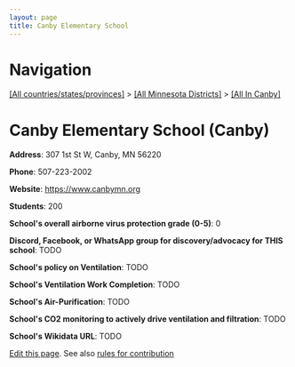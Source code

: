 ```yaml
---
layout: page
title: Canby Elementary School
---
```

# Navigation

[[All countries/states/provinces]](../../..) > [[All Minnesota Districts]](../..) > [[All In Canby]](..)

# Canby Elementary School (Canby)

**Address**: 307 1st St W, Canby, MN 56220

**Phone**: 507-223-2002

**Website**: <https://www.canbymn.org>

**Students**: 200

**School's overall airborne virus protection grade (0-5)**: 0

**Discord, Facebook, or WhatsApp group for discovery/advocacy for THIS school**: TODO

**School's policy on Ventilation**: TODO

**School's Ventilation Work Completion**: TODO

**School's Air-Purification**: TODO

**School's CO2 monitoring to actively drive ventilation and filtration**: TODO

**School's Wikidata URL**: TODO


[Edit this page](https://github.com/ventilate-schools/MN/edit/main/./Canby/Canby_Elementary_School.md). See also [rules for contribution](../../../contribution-rules/)